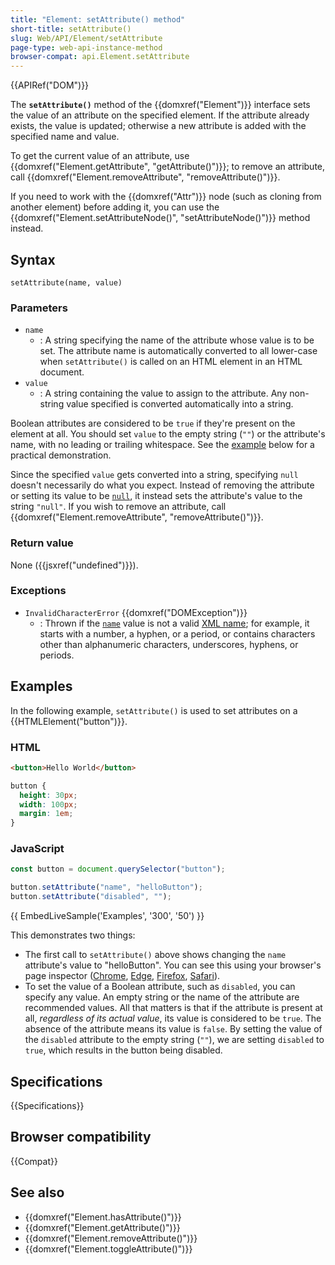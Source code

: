 ```yaml
---
title: "Element: setAttribute() method"
short-title: setAttribute()
slug: Web/API/Element/setAttribute
page-type: web-api-instance-method
browser-compat: api.Element.setAttribute
---
```


{{APIRef("DOM")}}

The **`setAttribute()`** method of the {{domxref("Element")}} interface sets the value of an attribute on the specified element. If the attribute already exists, the value is updated; otherwise a new attribute is added with the specified name and value.

To get the current value of an attribute, use {{domxref("Element.getAttribute", "getAttribute()")}}; to remove an attribute, call {{domxref("Element.removeAttribute", "removeAttribute()")}}.

If you need to work with the {{domxref("Attr")}} node (such as cloning from another element) before adding it, you can use the {{domxref("Element.setAttributeNode()", "setAttributeNode()")}} method instead.

## Syntax

```js-nolint
setAttribute(name, value)
```

### Parameters

- `name`
  - : A string specifying the name of the attribute whose value is to be
    set. The attribute name is automatically converted to all lower-case when
    `setAttribute()` is called on an HTML element in an HTML document.
- `value`
  - : A string containing the value to assign to the attribute. Any
    non-string value specified is converted automatically into a string.

Boolean attributes are considered to be `true` if they're present on the
element at all. You should set `value` to the empty string (`""`)
or the attribute's name, with no leading or trailing whitespace. See the [example](#examples) below for a practical demonstration.

Since the specified `value` gets converted into a string, specifying
`null` doesn't necessarily do what you expect. Instead of removing the
attribute or setting its value to be [`null`](/en-US/docs/Web/JavaScript/Reference/Operators/null), it instead sets the attribute's
value to the string `"null"`. If you wish to remove an attribute, call
{{domxref("Element.removeAttribute", "removeAttribute()")}}.

### Return value

None ({{jsxref("undefined")}}).

### Exceptions

- `InvalidCharacterError` {{domxref("DOMException")}}
  - : Thrown if the [`name`](#name) value is not a valid [XML name](https://www.w3.org/TR/REC-xml/#dt-name); for example, it starts with a number, a hyphen, or a period, or contains characters other than alphanumeric characters, underscores, hyphens, or periods.

## Examples

In the following example, `setAttribute()` is used to set attributes on a
{{HTMLElement("button")}}.

### HTML

```html
<button>Hello World</button>
```

```css hidden
button {
  height: 30px;
  width: 100px;
  margin: 1em;
}
```

### JavaScript

```js
const button = document.querySelector("button");

button.setAttribute("name", "helloButton");
button.setAttribute("disabled", "");
```

{{ EmbedLiveSample('Examples', '300', '50') }}

This demonstrates two things:

- The first call to `setAttribute()` above shows changing the `name` attribute's value to "helloButton".
  You can see this using your browser's page inspector ([Chrome](https://developer.chrome.com/docs/devtools/dom/properties/), [Edge](https://docs.microsoft.com/microsoft-edge/devtools-guide-chromium/css/inspect),
  [Firefox](https://firefox-source-docs.mozilla.org/devtools-user/page_inspector/how_to/open_the_inspector/index.html), [Safari](https://support.apple.com/en-us/guide/safari-developer/welcome/mac)).
- To set the value of a Boolean attribute, such as `disabled`, you can specify any value.
  An empty string or the name of the attribute are recommended values.
  All that matters is that if the attribute is present at all, _regardless of its actual value_, its value is considered to be `true`.
  The absence of the attribute means its value is `false`. By setting the value of the `disabled` attribute to the empty string (`""`), we are setting `disabled` to `true`, which results in the button being disabled.

## Specifications

{{Specifications}}

## Browser compatibility

{{Compat}}

## See also

- {{domxref("Element.hasAttribute()")}}
- {{domxref("Element.getAttribute()")}}
- {{domxref("Element.removeAttribute()")}}
- {{domxref("Element.toggleAttribute()")}}
